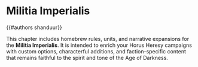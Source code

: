 # Militia Imperialis
{{#authors shanduur}}

This chapter includes homebrew rules, units, and narrative expansions for the **Militia Imperialis**. It is intended to enrich your Horus Heresy campaigns with custom options, characterful additions, and faction-specific content that remains faithful to the spirit and tone of the Age of Darkness.

